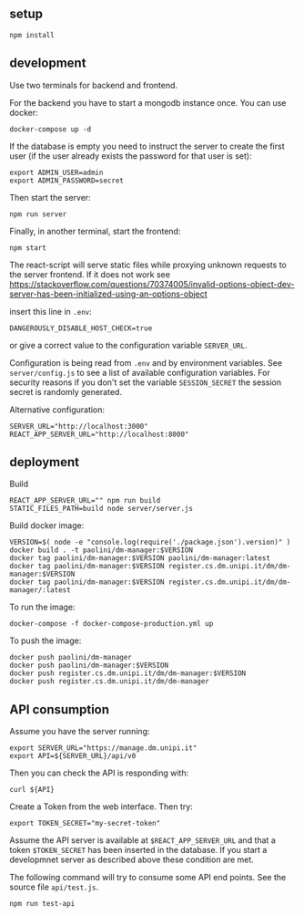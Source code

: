 ## setup

 ```
 npm install
 ```

## development

Use two terminals for backend and frontend. 

For the backend you have to start a mongodb instance once. You can use 
docker:
```
docker-compose up -d
```

If the database is empty you need to instruct the server to create the first user (if the user already exists the password for that user is set):
```
export ADMIN_USER=admin
export ADMIN_PASSWORD=secret
```

Then start the server:
```
npm run server
```

Finally, in another terminal, start the frontend:
```
npm start
```

The react-script will serve static files while proxying unknown requests to the server frontend. If it does not work see <https://stackoverflow.com/questions/70374005/invalid-options-object-dev-server-has-been-initialized-using-an-options-object>

insert this line in `.env`:
```
DANGEROUSLY_DISABLE_HOST_CHECK=true  
```
or give a correct value to the configuration 
variable `SERVER_URL`.

Configuration is being read from `.env` and by environment variables. See `server/config.js` to see a list of available configuration variables.
For security reasons if you don't set the variable `SESSION_SECRET` the session secret is randomly generated.

Alternative configuration:
```
SERVER_URL="http://localhost:3000"
REACT_APP_SERVER_URL="http://localhost:8000"
```

## deployment

Build
```
REACT_APP_SERVER_URL="" npm run build
STATIC_FILES_PATH=build node server/server.js
```

Build docker image:
```
VERSION=$( node -e "console.log(require('./package.json').version)" )
docker build . -t paolini/dm-manager:$VERSION
docker tag paolini/dm-manager:$VERSION paolini/dm-manager:latest
docker tag paolini/dm-manager:$VERSION register.cs.dm.unipi.it/dm/dm-manager:$VERSION
docker tag paolini/dm-manager:$VERSION register.cs.dm.unipi.it/dm/dm-manager/:latest
```
 
To run the image:
```
docker-compose -f docker-compose-production.yml up
```

To push the image:
```
docker push paolini/dm-manager
docker push paolini/dm-manager:$VERSION
docker push register.cs.dm.unipi.it/dm/dm-manager:$VERSION
docker push register.cs.dm.unipi.it/dm/dm-manager
```

## API consumption

Assume you have the server running:
```
export SERVER_URL="https://manage.dm.unipi.it"
export API=${SERVER_URL}/api/v0
```

Then you can check the API is responding with:
```
curl ${API}
```


Create a Token from the web interface. Then try:
```
export TOKEN_SECRET="my-secret-token"

```

Assume the API server is available at `$REACT_APP_SERVER_URL`
and that a token `$TOKEN_SECRET` has been inserted in the database.
If you start a developmnet server as described above these condition 
are met. 

The following command will try to consume some API end points. 
See the source file `api/test.js`. 

```
npm run test-api
```